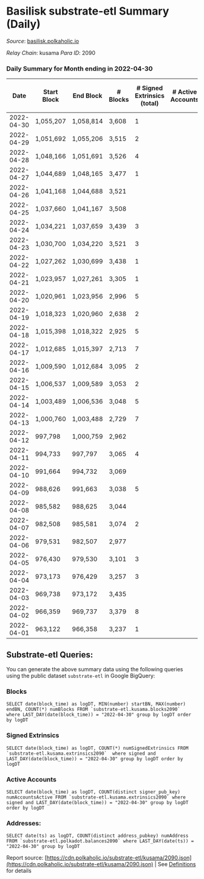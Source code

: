 # Basilisk substrate-etl Summary (Daily)

_Source_: [basilisk.polkaholic.io](https://basilisk.polkaholic.io)

*Relay Chain*: kusama
*Para ID*: 2090



### Daily Summary for Month ending in 2022-04-30


| Date | Start Block | End Block | # Blocks | # Signed Extrinsics (total) | # Active Accounts | # Passive | # New | # Addresses with Balances | # Events | # Transfers | # XCM Transfers In | # XCM Transfers Out |
| ---- | ----------- | --------- | -------- | --------------------------- | ----------------- | --------- | ----- | ------------------------- | -------- | ----------- | ------------------ | ------------------- |
| 2022-04-30 | 1,055,207 | 1,058,814 | 3,608  | 1 |  |  |  | 11,915 | 10,833 |   |   |   |
| 2022-04-29 | 1,051,692 | 1,055,206 | 3,515  | 2 |  |  |  | 11,915 | 10,555 |   |   |   |
| 2022-04-28 | 1,048,166 | 1,051,691 | 3,526  | 4 |  |  |  | 11,915 | 10,589 |   |   |   |
| 2022-04-27 | 1,044,689 | 1,048,165 | 3,477  | 1 |  |  |  | 11,915 | 10,436 |   |   |   |
| 2022-04-26 | 1,041,168 | 1,044,688 | 3,521  |  |  |  |  | 11,915 | 10,566 |   |   |   |
| 2022-04-25 | 1,037,660 | 1,041,167 | 3,508  |  |  |  |  | 11,915 | 10,527 |   |   |   |
| 2022-04-24 | 1,034,221 | 1,037,659 | 3,439  | 3 |  |  |  | 11,915 | 10,329 |   |   |   |
| 2022-04-23 | 1,030,700 | 1,034,220 | 3,521  | 3 |  |  |  | 11,915 | 10,572 |   |   |   |
| 2022-04-22 | 1,027,262 | 1,030,699 | 3,438  | 1 |  |  |  | 11,915 | 10,318 |   |   |   |
| 2022-04-21 | 1,023,957 | 1,027,261 | 3,305  | 1 |  |  |  | 11,915 | 9,920 |   |   |   |
| 2022-04-20 | 1,020,961 | 1,023,956 | 2,996  | 5 |  |  |  | 11,915 | 9,001 |   |   |   |
| 2022-04-19 | 1,018,323 | 1,020,960 | 2,638  | 2 |  |  |  | 11,915 | 7,920 |   |   |   |
| 2022-04-18 | 1,015,398 | 1,018,322 | 2,925  | 5 |  |  |  | 11,915 | 8,787 |   |   |   |
| 2022-04-17 | 1,012,685 | 1,015,397 | 2,713  | 7 |  |  |  | 11,915 | 8,159 |   |   |   |
| 2022-04-16 | 1,009,590 | 1,012,684 | 3,095  | 2 |  |  |  | 11,915 | 9,291 |   |   |   |
| 2022-04-15 | 1,006,537 | 1,009,589 | 3,053  | 2 |  |  |  | 11,915 | 9,167 |   |   |   |
| 2022-04-14 | 1,003,489 | 1,006,536 | 3,048  | 5 |  |  |  | 11,915 | 9,156 |   |   |   |
| 2022-04-13 | 1,000,760 | 1,003,488 | 2,729  | 7 |  |  |  | 11,915 | 8,204 |   |   |   |
| 2022-04-12 | 997,798 | 1,000,759 | 2,962  |  |  |  |  | 11,915 | 8,888 |   |   |   |
| 2022-04-11 | 994,733 | 997,797 | 3,065  | 4 |  |  |  | 11,915 | 9,206 |   |   |   |
| 2022-04-10 | 991,664 | 994,732 | 3,069  |  |  |  |  | 11,915 | 9,212 |   |   |   |
| 2022-04-09 | 988,626 | 991,663 | 3,038  | 5 |  |  |  | 11,915 | 9,127 |   |   |   |
| 2022-04-08 | 985,582 | 988,625 | 3,044  |  |  |  |  | 11,915 | 9,134 |   |   |   |
| 2022-04-07 | 982,508 | 985,581 | 3,074  | 2 |  |  |  | 11,915 | 9,229 |   |   |   |
| 2022-04-06 | 979,531 | 982,507 | 2,977  |  |  |  |  | 11,915 | 8,933 |   |   |   |
| 2022-04-05 | 976,430 | 979,530 | 3,101  | 3 |  |  |  | 11,915 | 9,312 |   |   |   |
| 2022-04-04 | 973,173 | 976,429 | 3,257  | 3 |  |  |  | 11,915 | 9,781 | 1  |   |   |
| 2022-04-03 | 969,738 | 973,172 | 3,435  |  |  |  |  | 11,915 | 10,310 |   |   |   |
| 2022-04-02 | 966,359 | 969,737 | 3,379  | 8 |  |  |  | 11,915 | 10,156 |   |   |   |
| 2022-04-01 | 963,122 | 966,358 | 3,237  | 1 |  |  |  | 11,915 | 9,716 |   |   |   |

## Substrate-etl Queries:
You can generate the above summary data using the following queries using the public dataset `substrate-etl` in Google BigQuery:


### Blocks
```
SELECT date(block_time) as logDT, MIN(number) startBN, MAX(number) endBN, COUNT(*) numBlocks FROM `substrate-etl.kusama.blocks2090`  where LAST_DAY(date(block_time)) = "2022-04-30" group by logDT order by logDT
```


### Signed Extrinsics
```
SELECT date(block_time) as logDT, COUNT(*) numSignedExtrinsics FROM `substrate-etl.kusama.extrinsics2090`  where signed and LAST_DAY(date(block_time)) = "2022-04-30" group by logDT order by logDT
```


### Active Accounts
```
SELECT date(block_time) as logDT, COUNT(distinct signer_pub_key) numAccountsActive FROM `substrate-etl.kusama.extrinsics2090` where signed and LAST_DAY(date(block_time)) = "2022-04-30" group by logDT order by logDT
```


### Addresses:
```
SELECT date(ts) as logDT, COUNT(distinct address_pubkey) numAddress FROM `substrate-etl.polkadot.balances2090` where LAST_DAY(date(ts)) = "2022-04-30" group by logDT
```



Report source: [https://cdn.polkaholic.io/substrate-etl/kusama/2090.json](https://cdn.polkaholic.io/substrate-etl/kusama/2090.json) | See [Definitions](/DEFINITIONS.md) for details
